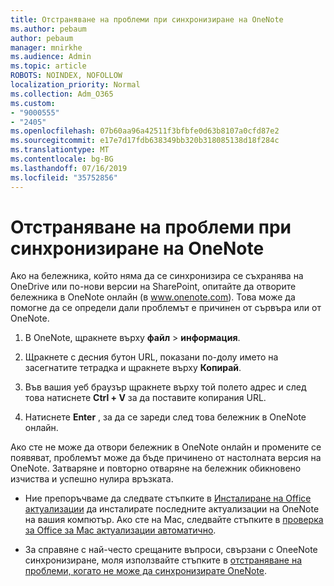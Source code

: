 ```yaml
---
title: Отстраняване на проблеми при синхронизиране на OneNote
ms.author: pebaum
author: pebaum
manager: mnirkhe
ms.audience: Admin
ms.topic: article
ROBOTS: NOINDEX, NOFOLLOW
localization_priority: Normal
ms.collection: Adm_O365
ms.custom:
- "9000555"
- "2405"
ms.openlocfilehash: 07b60aa96a42511f3bfbfe0d63b8107a0cfd87e2
ms.sourcegitcommit: e17e7d17fdb638349bb320b318085138d18f284c
ms.translationtype: MT
ms.contentlocale: bg-BG
ms.lasthandoff: 07/16/2019
ms.locfileid: "35752856"
---
```

# <a name="troubleshoot-onenote-sync-issues"></a>Отстраняване на проблеми при синхронизиране на OneNote

Ако на бележника, който няма да се синхронизира се съхранява на OneDrive или по-нови версии на SharePoint, опитайте да отворите бележника в OneNote онлайн (в www.onenote.com). Това може да помогне да се определи дали проблемът е причинен от сървъра или от OneNote.

1. В OneNote, щракнете върху **файл** > **информация**.

2. Щракнете с десния бутон URL, показани по-долу името на засегнатите тетрадка и щракнете върху **Копирай**.

3. Във вашия уеб браузър щракнете върху той полето адрес и след това натиснете **Ctrl + V** за да поставите копирания URL.

4. Натиснете **Enter** , за да се зареди след това бележник в OneNote онлайн.

Ако сте не може да отвори бележник в OneNote онлайн и промените се появяват, проблемът може да бъде причинено от настолната версия на OneNote. Затваряне и повторно отваряне на бележник обикновено изчиства и успешно нулира връзката.

* Ние препоръчваме да следвате стъпките в [Инсталиране на Office актуализации](https://support.office.com/article/Install-Office-updates-2ab296f3-7f03-43a2-8e50-46de917611c5) да инсталирате последните актуализации на OneNote на вашия компютър. Ако сте на Mac, следвайте стъпките в [проверка за Office за Mac актуализации автоматично](https://support.office.com/article/update-office-for-mac-automatically-bfd1e497-c24d-4754-92ab-910a4074d7c1).

* За справяне с най-често срещаните въпроси, свързани с OneeNote синхронизиране, моля използвайте стъпките в [отстраняване на проблеми, когато не може да синхронизирате OneNote](https://support.office.com/article/Fix-issues-when-you-can-t-sync-OneNote-299495ef-66d1-448f-90c1-b785a6968d45).
